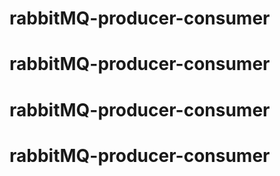 # rabbitMQ-producer-consumer
# rabbitMQ-producer-consumer
# rabbitMQ-producer-consumer
# rabbitMQ-producer-consumer
